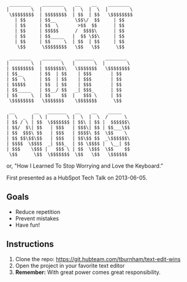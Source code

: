      ________    ________    __    __    ________
    |        \  |        \  |  \  |  \  |        \
     \$$$$$$$$  | $$$$$$$$  | $$  | $$   \$$$$$$$$
       | $$     | $$__       \$$\/  $$     | $$
       | $$     | $$  \       >$$  $$      | $$
       | $$     | $$$$$      /  $$$$\      | $$
       | $$     | $$_____   |  $$ \$$\     | $$
       | $$     | $$     \  | $$  | $$     | $$
        \$$      \$$$$$$$$   \$$   \$$      \$$

     ________    _______     _______    ________
    |        \  |       \   |       \  |        \
    | $$$$$$$$  | $$$$$$$\   \$$$$$$$   \$$$$$$$$
    | $$__      | $$  | $$    | $$$       | $$
    | $$  \     | $$  | $$    | $$$       | $$
    | $$$$$     | $$  | $$    | $$$       | $$
    | $$_____   | $$__/ $$   _| $$$_      | $$
    | $$     \  | $$    $$  |   $$$ \     | $$
     \$$$$$$$$   \$$$$$$$    \$$$$$$$      \$$

     __       __   _______   __    __    _____
    |  \  _  |  \ |       \ |  \  |  \  /      \
    | $$ / \ | $$  \$$$$$$$ | $$\ | $$ |  $$$$$$\
    | $$/  $\| $$   | $$$   | $$$\| $$ | $$___\$$
    | $$  $$$\ $$   | $$$   | $$$$\ $$  \$$    \
    | $$ $$\$$\$$   | $$$   | $$\$$ $$  _\$$$$$$\
    | $$$$  \$$$$  _| $$$_  | $$ \$$$$ |  \__| $$
    | $$$    \$$$ |   $$$ \ | $$  \$$$  \$$    $$
     \$$      \$$  \$$$$$$$  \$$   \$$   \$$$$$$

or, "How I Learned To Stop Worrying and Love the Keyboard.”

First presented as a HubSpot Tech Talk on 2013-06-05.

## Goals

* Reduce repetition
* Prevent mistakes
* Have fun!

## Instructions

1. Clone the repo: https://git.hubteam.com/tburnham/text-edit-wins
2. Open the project in your favorite text editor
3. **Remember:** With great power comes great responsibility.
